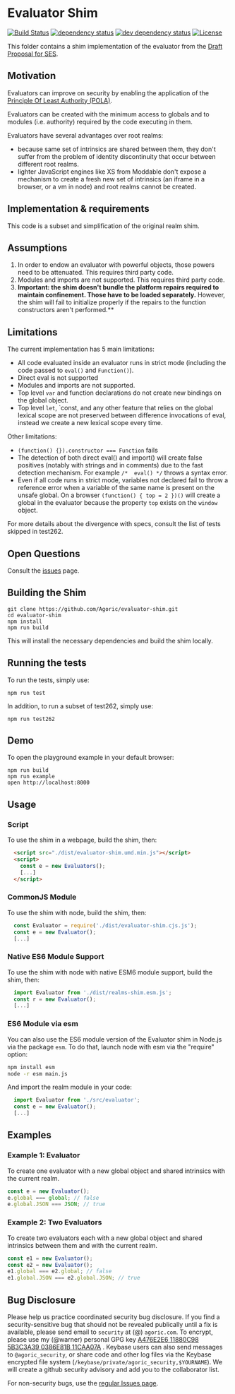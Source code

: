 # Evaluator Shim
[![Build Status][circleci-svg]][circleci-url]
[![dependency status][deps-svg]][deps-url]
[![dev dependency status][dev-deps-svg]][dev-deps-url]
[![License][license-image]][license-url]

This folder contains a shim implementation of the evaluator from the [Draft Proposal for SES](https://github.com/tc39/proposal-ses).

## Motivation

Evaluators can improve on security by enabling the application of the
[Principle Of Least Authority (POLA)](https://medium.com/agoric/pola-would-have-prevented-the-event-stream-incident-45653ecbda99).

Evaluators can be created with the minimum access to globals and to modules (i.e. authority) required by the code executing in them.

Evaluators have several advantages over root realms:
- because same set of intrinsics are shared between them, they don't suffer from the problem of identity discontinuity that occur between different root realms.
- lighter JavaScript engines like XS from Moddable don't expose a mechanism to create a fresh new set of intrinsics (an iframe in a browser, or a vm in node) and root realms cannot be created.

## Implementation & requirements

This code is a subset and simplification of the original realm shim.

## Assumptions

1. In order to endow an evaluator with powerful objects, those powers need to be attenuated. This requires third party code.
2. Modules and imports are not supported. This requires third party code.
3. **Important: the shim doesn't bundle the platform repairs required to maintain confinement. Those have to be loaded separately.** However, the shim will fail to initialize properly if the repairs to the function constructors aren't performed.**

## Limitations

The current implementation has 5 main limitations:

* All code evaluated inside an evaluator runs in strict mode (including the code passed to `eval()` and `Function()`).
* Direct eval is not supported
* Modules and imports are not supported.
* Top level `var` and function declarations do not create new bindings on the global object.
* Top level `let`, `const, and any other feature that relies on the global lexical scope are not preserved between difference invocations of eval, instead we create a new lexical scope every time.

Other limitations:
* `(function() {}).constructor === Function` fails
* The detection of both direct eval() and import() will create false positives (notably with strings and in comments) due to the fast detection mechanism. For example `/*  eval() */` throws a syntax error.
* Even if all code runs in strict mode, variables not declared fail to throw a reference error when a variable of the same name is present on the unsafe global. On a browser `(function() { top = 2 })()` will create a global in the evaluator because the property `top` exists on the `window` object.

For more details about the divergence with specs, consult the list of tests skipped in test262.

## Open Questions

Consult the [issues](https://github.com/Agoric/evaluator-shim/issues) page.

## Building the Shim

```
git clone https://github.com/Agoric/evaluator-shim.git
cd evaluator-shim
npm install
npm run build
```

This will install the necessary dependencies and build the shim locally.

## Running the tests

To run the tests, simply use:

```
npm run test
```

In addition, to run a subset of test262, simply use:

```
npm run test262
```

## Demo

To open the playground example in your default browser:

```
npm run build
npm run example
open http://localhost:8000
```

## Usage

### Script

To use the shim in a webpage, build the shim, then:

```html
  <script src="./dist/evaluator-shim.umd.min.js"></script>
  <script>
    const e = new Evaluators();
    [...]
  </script>
```

### CommonJS Module

To use the shim with node, build the shim, then:
```js
  const Evaluator = require('./dist/evaluator-shim.cjs.js');
  const e = new Evaluator();
  [...]
```

### Native ES6 Module Support

To use the shim with node with native ESM6 module support, build the shim, then:
```js
  import Evaluator from './dist/realms-shim.esm.js';  
  const r = new Evaluator();
  [...]
```

### ES6 Module via esm

You can also use the ES6 module version of the Evaluator shim in Node.js via the package `esm`. To do that, launch node with esm via the "require" option:

```bash
npm install esm
node -r esm main.js
```

And import the realm module in your code:

```js
  import Evaluator from './src/evaluator';
  const e = new Evaluator();
  [...]
```

## Examples

### Example 1: Evaluator

To create one evaluator with a new global object and shared intrinsics with the current realm.

```js
const e = new Evaluator();
e.global === global; // false
e.global.JSON === JSON; // true
```

### Example 2: Two Evaluators

To create two evaluators each with a new global object and shared intrinsics between them and with the current realm.

```js
const e1 = new Evaluator();
const e2 = new Evaluator();
e1.global === e2.global; // false
e1.global.JSON === e2.global.JSON; // true
```

## Bug Disclosure

Please help us practice coordinated security bug disclosure. If you find a security-sensitive bug that should not be revealed publically until a fix is available, please send email to `security` at (@) `agoric.com`. To encrypt, please use my (@warner) personal GPG key [A476E2E6 11880C98 5B3C3A39 0386E81B 11CAA07A](http://www.lothar.com/warner-gpg.html) . Keybase users can also send messages to `@agoric_security`, or share code and other log files via the Keybase encrypted file system (`/keybase/private/agoric_security,$YOURNAME`). We will create a github security advisory and add you to the collaborator list.

For non-security bugs, use the
[regular Issues page](https://github.com/Agoric/evaluator-shim/issues).

[circleci-svg]: https://circleci.com/gh/Agoric/evaluator-shim.svg?style=svg
[circleci-url]: https://circleci.com/gh/Agoric/evaluator-shim
[deps-svg]: https://david-dm.org/Agoric/evaluator-shim.svg
[deps-url]: https://david-dm.org/Agoric/evaluator-shim
[dev-deps-svg]: https://david-dm.org/Agoric/evaluator-shim/dev-status.svg
[dev-deps-url]: https://david-dm.org/Agoric/evaluator-shim?type=dev
[license-image]: https://img.shields.io/badge/License-Apache%202.0-blue.svg
[license-url]: LICENSE
